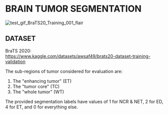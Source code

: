# BRAIN TUMOR SEGMENTATION

![test_gif_BraTS20_Training_001_flair](https://user-images.githubusercontent.com/92647313/178347082-f4cb5c90-9738-4f7a-be5d-abd6f77c1541.gif)


## DATASET
BraTS 2020: <br>
https://www.kaggle.com/datasets/awsaf49/brats20-dataset-training-validation

The sub-regions of tumor considered for evaluation are: 
1) The "enhancing tumor" (ET) 
2) The "tumor core" (TC)
3) The "whole tumor" (WT) 

The provided segmentation labels have values of 1 for NCR & NET, 2 for ED, 4 for ET, and 0 for everything else.
